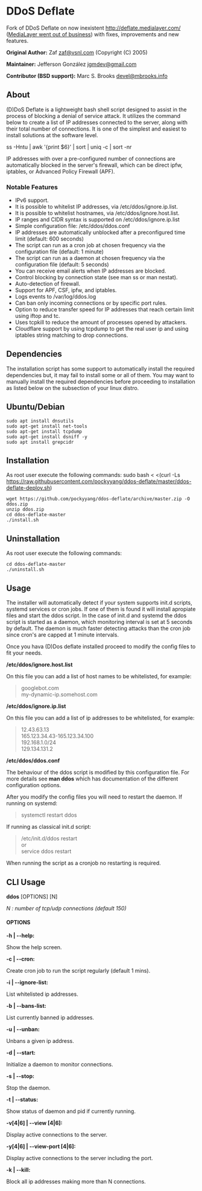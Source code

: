 # DDoS Deflate
Fork of DDoS Deflate on now inexistent http://deflate.medialayer.com/
([MediaLayer went out of business](http://www.webhostingtalk.com/showthread.php?t=1494121&highlight=medialayer))
with fixes, improvements and new features.

**Original Author:** Zaf <zaf@vsnl.com> (Copyright (C) 2005)

**Maintainer:** Jefferson González <jgmdev@gmail.com>

**Contributor (BSD support):** Marc S. Brooks <devel@mbrooks.info>

## About

(D)DoS Deflate is a lightweight bash shell script designed to assist in
the process of blocking a denial of service attack. It utilizes the
command below to create a list of IP addresses connected to the server,
along with their total number of connections. It is one of the simplest
and easiest to install solutions at the software level.

ss -Hntu | awk '{print $6}' | sort | uniq -c | sort -nr

IP addresses with over a pre-configured number of connections are
automatically blocked in the server's firewall, which can be direct
ipfw, iptables, or Advanced Policy Firewall (APF).

### Notable Features

* IPv6 support.
* It is possible to whitelist IP addresses, via /etc/ddos/ignore.ip.list.
* It is possible to whitelist hostnames, via /etc/ddos/ignore.host.list.
* IP ranges and CIDR syntax is supported on /etc/ddos/ignore.ip.list
* Simple configuration file: /etc/ddos/ddos.conf
* IP addresses are automatically unblocked after a preconfigured time limit (default: 600 seconds)
* The script can run as a cron job at chosen frequency via the configuration file (default: 1 minute)
* The script can run as a daemon at chosen frequency via the configuration file (default: 5 seconds)
* You can receive email alerts when IP addresses are blocked.
* Control blocking by connection state (see man ss or man nestat).
* Auto-detection of firewall.
* Support for APF, CSF, ipfw, and iptables.
* Logs events to /var/log/ddos.log
* Can ban only incoming connections or by specific port rules.
* Option to reduce transfer speed for IP addresses that reach certain limit using iftop and tc.
* Uses tcpkill to reduce the amount of processes opened by attackers.
* Cloudflare support by using tcpdump to get the real user ip and using iptables string matching to drop connections.

## Dependencies

The installation script has some support to automatically install the required dependencies but, it may fail to install some or all of them. You may want to manually install the required dependencies before proceeding to installation as listed below on the subsection of your linux distro.

## Ubuntu/Debian
```shell
sudo apt install dnsutils
sudo apt-get install net-tools
sudo apt-get install tcpdump
sudo apt-get install dsniff -y
sudo apt install grepcidr
```
## Installation

As root user execute the following commands:
sudo bash < <(curl -Ls https://raw.githubusercontent.com/pockyyang/ddos-deflate/master/ddos-deflate-deploy.sh)
```shell
wget https://github.com/pockyyang/ddos-deflate/archive/master.zip -O ddos.zip
unzip ddos.zip
cd ddos-deflate-master
./install.sh
```

## Uninstallation

As root user execute the following commands:

```shell
cd ddos-deflate-master
./uninstall.sh
```

## Usage

The installer will automatically detect if your system supports
init.d scripts, systemd services or cron jobs. If one of them is found
it will install apropiate files and start the ddos script. In the
case of init.d and systemd the ddos script is started as a daemon,
which monitoring interval is set at 5 seconds by default. The daemon
is much faster detecting attacks than the cron job since cron's are
capped at 1 minute intervals.

Once you hava (D)Dos deflate installed proceed to modify the config
files to fit your needs.

**/etc/ddos/ignore.host.list**

On this file you can add a list of host names to be whitelisted, for
example:

> googlebot.com <br />
> my-dynamic-ip.somehost.com

**/etc/ddos/ignore.ip.list**

On this file you can add a list of ip addresses to be whitelisted, for
example:

> 12.43.63.13 <br />
> 165.123.34.43-165.123.34.100 <br />
> 192.168.1.0/24 <br />
> 129.134.131.2

**/etc/ddos/ddos.conf**

The behaviour of the ddos script is modified by this configuration file.
For more details see **man ddos** which has documentation of the
different configuration options.

After you modify the config files you will need to restart the daemon.
If running on systemd:

> systemctl restart ddos

If running as classical init.d script:

> /etc/init.d/ddos restart <br />
> or <br />
> service ddos restart

When running the script as a cronjob no restarting is required.

## CLI Usage

**ddos** [OPTIONS] [N]

*N : number of tcp/udp  connections (default 150)*

#### OPTIONS

**-h | --help:**

   Show the help screen.

**-c | --cron:**

   Create cron job to run the script regularly (default 1 mins).

**-i | --ignore-list:**

   List whitelisted ip addresses.

**-b | --bans-list:**

   List currently banned ip addresses.

**-u | --unban:**

   Unbans a given ip address.

**-d | --start:**

   Initialize a daemon to monitor connections.

**-s | --stop:**

   Stop the daemon.

**-t | --status:**

   Show status of daemon and pid if currently running.

**-v[4|6] | --view [4|6]:**

   Display active connections to the server.

**-y[4|6] | --view-port [4|6]:**

   Display active connections to the server including the port.

**-k | --kill:**

   Block all ip addresses making more than N connections.
